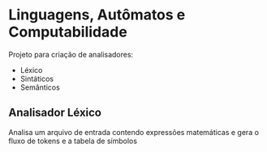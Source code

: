 # Linguagens, Autômatos e Computabilidade
Projeto para criação de analisadores:
 - Léxico
 - Sintáticos
 - Semânticos

## Analisador Léxico
Analisa um arquivo de entrada contendo expressões matemáticas e gera o fluxo de tokens e a tabela de símbolos
